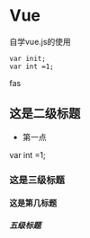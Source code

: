 # Vue
自学vue.js的使用
```
var init;
var int =1;
```
fas
## 这是二级标题

- 第一点

var int =1;


### 这是三级标题
#### 这是第几标题
##### 五级标题